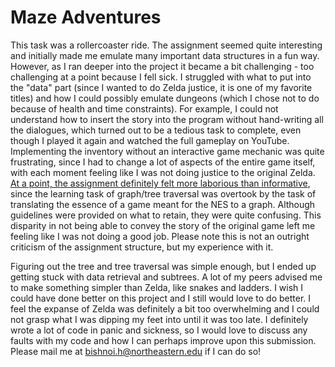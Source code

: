 # Maze Adventures

This task was a rollercoaster ride. The assignment seemed quite interesting and initially made me emulate many important data structures in a fun way. However, as I ran deeper into the project it became a bit challenging - too challenging at a point because I fell sick. I struggled with what to put into the "data" part (since I wanted to do Zelda justice, it is one of my favorite titles) and how I could possibly emulate dungeons (which I chose not to do because of health and time constraints). For example, I could not understand how to  insert the story into the program without hand-writing all the dialogues, which  turned out to be a tedious task to complete, even though I played it again and watched the full gameplay on YouTube. Implementing the inventory without an interactive game mechanic was quite frustrating, since I had to change a lot of aspects of the entire game itself, with each moment feeling like I was not doing justice to the original Zelda. <u>At a point, the assignment definitely felt more laborious than informative</u>, since the learning task of graph/tree traversal was overtook by the task of translating the essence of a game meant for the NES to a graph. Although guidelines were provided on what to retain, they were quite confusing. This disparity in not being able to convey the story of the original game left me feeling like I was not doing a good job. Please note this is not an outright criticism of the assignment structure, but my experience with it.



Figuring out the tree and tree traversal was simple enough, but I ended up getting stuck with data retrieval and subtrees. A lot of my peers advised me to make something simpler than Zelda, like snakes and ladders. I wish I could have done better on this project and I still would love to do better. I feel the expanse of Zelda was definitely a bit too overwhelming and I could not grasp what I was dipping my feet into until it was too late. I definitely wrote a lot of code in panic and sickness, so I would love to discuss any faults with my code and how I can perhaps improve upon this submission. Please mail me at bishnoi.h@northeastern.edu if I can do so! 
